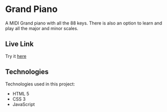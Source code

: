 # Grand Piano
A MIDI Grand piano with all the 88 keys. 
There is also an option to learn and play all the major and minor scales.

## Live Link
Try it <a href="https://achu0612.github.io/The-Grand_Piano/">here</a>

## Technologies
Technologies used in this project:
* HTML 5
* CSS 3
* JavaScript
